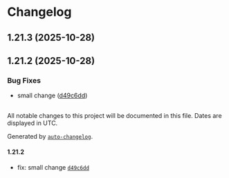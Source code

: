 # Changelog

## 1.21.3 (2025-10-28)

## 1.21.2 (2025-10-28)

### Bug Fixes

* small change ([d49c6dd](https://github.com/mojipcmobila-png/release-test/commit/d49c6dd68e085cd86e2305c16dd7260707ba3234))

##

All notable changes to this project will be documented in this file. Dates are displayed in UTC.

Generated by [`auto-changelog`](https://github.com/CookPete/auto-changelog).

#### 1.21.2

- fix: small change [`d49c6dd`](https://github.com/mojipcmobila-png/release-test/commit/d49c6dd68e085cd86e2305c16dd7260707ba3234)
